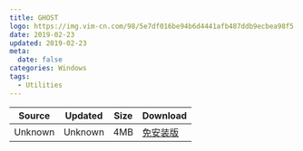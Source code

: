 ```yaml
---
title: GHOST
logo: https://img.vim-cn.com/98/5e7df016be94b6d4441afb487ddb9ecbea98f5.png
date: 2019-02-23
updated: 2019-02-23
meta:
  date: false
categories: Windows
tags:
  - Utilities
---
```


| Source                            | Updated | Size | Download                                   |
| ----------------------------------- | -------- | -------- | ------------------------------------------------ |
| <div class="unsafe">Unknown</div> | Unknown  | 4MB     | [免安装版](https://img.vim-cn.com/ae/5d53747d223978a13e37dd25ce22d9a86133aa.zip) |

